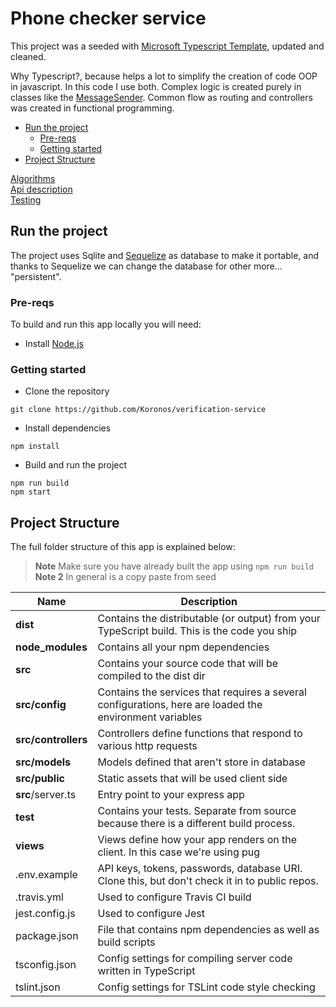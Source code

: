 # Phone checker service

This project was a seeded with [Microsoft Typescript Template](https://github.com/Microsoft/TypeScript-Node-Starter.git), updated and cleaned.

Why Typescript?, because helps a lot to simplify the creation of code OOP in javascript. In this code I use both. Complex logic is created purely in classes like the [MessageSender](src/services/messageSenderService.ts). Common flow as routing and controllers was created in functional programming.

- [Run the project](#run-the-project)
  - [Pre-reqs](#pre-reqs)
  - [Getting started](#getting-started)
- [Project Structure](#project-structure)

[Algorithms](resources/docs/algorithms.md)\
[Api description](resources/docs/api.md)\
[Testing](resources/docs/testing.md)

## Run the project

The project uses Sqlite and [Sequelize](http://docs.sequelizejs.com/) as database to make it portable, and thanks to Sequelize we can change the database for other more... "persistent".

### Pre-reqs
To build and run this app locally you will need:
- Install [Node.js](https://nodejs.org/en/)

### Getting started
- Clone the repository
```
git clone https://github.com/Koronos/verification-service
```
- Install dependencies
```
npm install
```
- Build and run the project
```
npm run build
npm start
```

## Project Structure

The full folder structure of this app is explained below:

> **Note** Make sure you have already built the app using `npm run build`
> **Note 2** In general is a copy paste from seed

| Name                | Description                                                                                             |
| ------------------- | ------------------------------------------------------------------------------------------------------- |
| **dist**            | Contains the distributable (or output) from your TypeScript build. This is the code you ship            |
| **node_modules**    | Contains all your npm dependencies                                                                      |
| **src**             | Contains your source code that will be compiled to the dist dir                                         |
| **src/config**      | Contains the services that requires a several configurations, here are loaded the environment variables |
| **src/controllers** | Controllers define functions that respond to various http requests                                      |
| **src/models**      | Models defined that aren't store in database                                                            |
| **src/public**      | Static assets that will be used client side                                                             |
| **src**/server.ts   | Entry point to your express app                                                                         |
| **test**            | Contains your tests. Separate from source because there is a different build process.                   |
| **views**           | Views define how your app renders on the client. In this case we're using pug                           |
| .env.example        | API keys, tokens, passwords, database URI. Clone this, but don't check it in to public repos.           |
| .travis.yml         | Used to configure Travis CI build                                                                       |
| jest.config.js      | Used to configure Jest                                                                                  |
| package.json        | File that contains npm dependencies as well as build scripts                                            |
| tsconfig.json       | Config settings for compiling server code written in TypeScript                                         |
| tslint.json         | Config settings for TSLint code style checking                                                          |